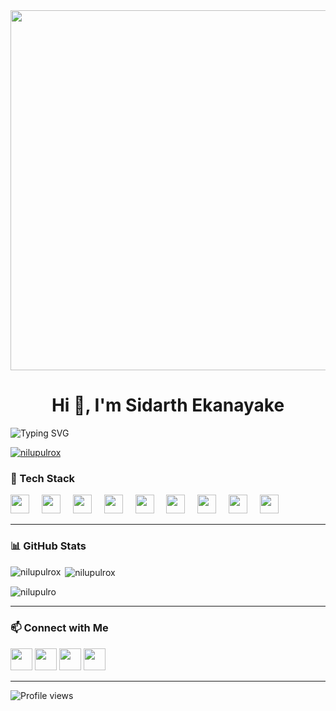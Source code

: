 <img align="center" height="576" src="https://i0.wp.com/www.sciencenews.org/wp-content/uploads/2023/04/040823_chatgpt_feat.gif?fit=1024%2C576&ssl=1" />

<h1 align="center">Hi 👋, I'm Sidarth Ekanayake</h1>

![Typing SVG](https://readme-typing-svg.herokuapp.com?font=Fira+Code&duration=4000&pause=1000&color=F70000&width=435&lines=Researcher+%7C+Machine+Learning+Enthusiast;Environmental+Scientist+%7C+Biotech+Innovator)

<p align="left"> <a href="https://github.com/ryo-ma/github-profile-trophy"><img src="https://github-profile-trophy.vercel.app/?username=nilupulrox" alt="nilupulrox" /></a> </p>

### 🚀 Tech Stack
<div align="left">
  <img src="https://cdn.jsdelivr.net/gh/devicons/devicon/icons/python/python-original.svg" height="30" />
  <img width="12" />
  <img src="https://cdn.jsdelivr.net/gh/devicons/devicon/icons/anaconda/anaconda-original.svg" height="30" />
  <img width="12" />
  <img src="https://cdn.jsdelivr.net/gh/devicons/devicon/icons/blender/blender-original.svg" height="30" />
  <img width="12" />
  <img src="https://cdn.jsdelivr.net/gh/devicons/devicon/icons/canva/canva-original.svg" height="30" />
  <img width="12" />
  <img src="https://cdn.jsdelivr.net/gh/devicons/devicon/icons/minitab/minitab-original.svg" height="30" />
  <img width="12" />
  <img src="https://cdn.jsdelivr.net/gh/devicons/devicon/icons/mysql/mysql-original.svg" height="30" />
  <img width="12" />
  <img src="https://cdn.jsdelivr.net/gh/devicons/devicon/icons/r/r-original.svg" height="30" />
  <img width="12" />
  <img src="https://cdn.jsdelivr.net/gh/devicons/devicon/icons/rstudio/rstudio-original.svg" height="30" />
  <img width="12" />
  <img src="https://cdn.jsdelivr.net/gh/devicons/devicon/icons/vscode/vscode-original.svg" height="30" />
</div>

---

### 📊 GitHub Stats

<p><img align="left" src="https://github-readme-stats.vercel.app/api/top-langs?username=nilupulrox&show_icons=true&locale=en&layout=compact" alt="nilupulrox" /></p>

<p>&nbsp;<img align="center" src="https://github-readme-stats.vercel.app/api?username=nilupulrox&show_icons=true&locale=en" alt="nilupulrox" /></p>

<p><img align="center" src="https://github-readme-streak-stats.herokuapp.com/?user=nilupulrox&" alt="nilupulro" /></p>

---

### 📫 Connect with Me
<div align="left">
  <a href="#"><img src="https://img.shields.io/badge/YouTube-FF0000?style=for-the-badge&logo=youtube&logoColor=white" height="35"/></a>
  <a href="#"><img src="https://img.shields.io/badge/Instagram-E4405F?style=for-the-badge&logo=instagram&logoColor=white" height="35"/></a>
  <a href="#"><img src="https://img.shields.io/badge/LinkedIn-0077B5?style=for-the-badge&logo=linkedin&logoColor=white" height="35"/></a>
  <a href="#"><img src="https://img.shields.io/badge/Gmail-D14836?style=for-the-badge&logo=gmail&logoColor=white" height="35"/></a>
</div>

---

![Profile views](https://komarev.com/ghpvc/?username=SidarthEkanayake&color=blue)
